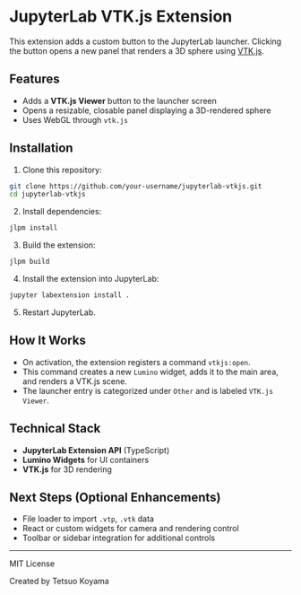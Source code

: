 # JupyterLab VTK.js Extension

This extension adds a custom button to the JupyterLab launcher. Clicking the button opens a new panel that renders a 3D sphere using [VTK.js](https://kitware.github.io/vtk-js/).

## Features

- Adds a **VTK.js Viewer** button to the launcher screen
- Opens a resizable, closable panel displaying a 3D-rendered sphere
- Uses WebGL through `vtk.js`

## Installation

1. Clone this repository:

```bash
git clone https://github.com/your-username/jupyterlab-vtkjs.git
cd jupyterlab-vtkjs
```

2. Install dependencies:

```bash
jlpm install
```

3. Build the extension:

```bash
jlpm build
```

4. Install the extension into JupyterLab:

```bash
jupyter labextension install .
```

5. Restart JupyterLab.

## How It Works

- On activation, the extension registers a command `vtkjs:open`.
- This command creates a new `Lumino` widget, adds it to the main area, and renders a VTK.js scene.
- The launcher entry is categorized under `Other` and is labeled `VTK.js Viewer`.

## Technical Stack

- **JupyterLab Extension API** (TypeScript)
- **Lumino Widgets** for UI containers
- **VTK.js** for 3D rendering

## Next Steps (Optional Enhancements)

- File loader to import `.vtp`, `.vtk` data
- React or custom widgets for camera and rendering control
- Toolbar or sidebar integration for additional controls

---

MIT License

Created by Tetsuo Koyama
